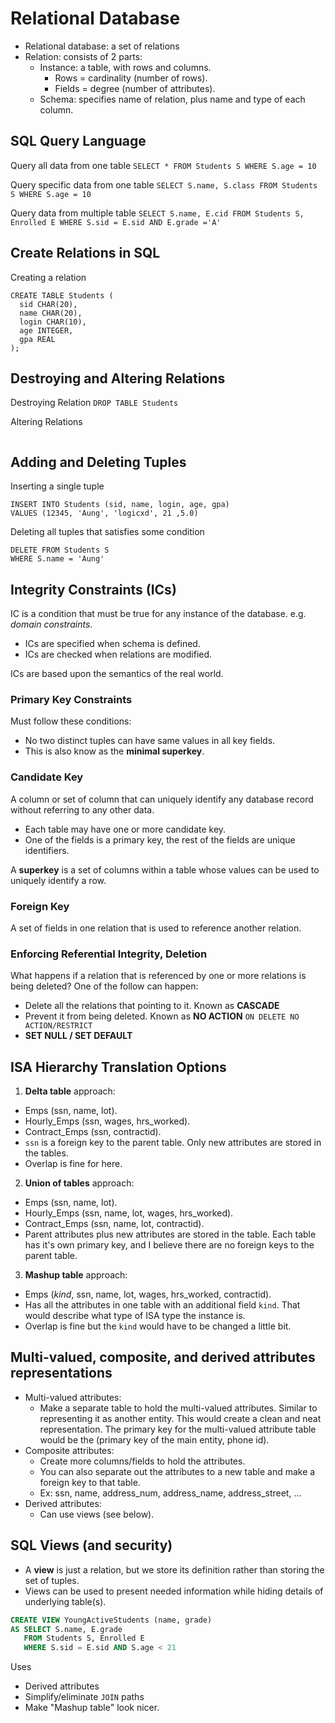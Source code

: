 # Relational Database

* Relational database: a set of relations
* Relation: consists of 2 parts:
  * Instance: a table, with rows and columns.
    * Rows = cardinality (number of rows).
    * Fields = degree (number of attributes).
  * Schema: specifies name of relation, plus name and type of each column.

## SQL Query Language

Query all data from one table
`SELECT * FROM Students S WHERE S.age = 10`

Query specific data from one table
`SELECT S.name, S.class FROM Students S WHERE S.age = 10`

Query data from multiple table
`SELECT S.name, E.cid FROM Students S, Enrolled E WHERE S.sid = E.sid AND E.grade ='A'`

## Create Relations in SQL

Creating a relation
```
CREATE TABLE Students (
  sid CHAR(20),
  name CHAR(20),
  login CHAR(10),
  age INTEGER,
  gpa REAL
);
```

## Destroying and Altering Relations

Destroying Relation
`DROP TABLE Students`

Altering Relations
```

```

## Adding and Deleting Tuples

Inserting a single tuple
```
INSERT INTO Students (sid, name, login, age, gpa)
VALUES (12345, 'Aung', 'logicxd', 21 ,5.0)
```

Deleting all tuples that satisfies some condition
```
DELETE FROM Students S
WHERE S.name = 'Aung'
```

## Integrity Constraints (ICs)

IC is a condition that must be true for any instance of the database. e.g. *domain constraints*.
* ICs are specified when schema is defined.
* ICs are checked when relations are modified.

ICs are based upon the semantics of the real world.

### Primary Key Constraints

Must follow these conditions:
* No two distinct tuples can have same values in all key fields.
* This is also know as the **minimal superkey**.

### Candidate Key

A column or set of column that can uniquely identify any database record without referring to any other data.
* Each table may have one or more candidate key.
* One of the fields is a primary key, the rest of the fields are unique identifiers.

A **superkey** is a set of columns within a table whose values can be used to uniquely identify a row.

### Foreign Key

A set of fields in one relation that is used to reference another relation.

### Enforcing Referential Integrity, Deletion

What happens if a relation that is referenced by one or more relations is being deleted?
One of the follow can happen:
* Delete all the relations that pointing to it. Known as **CASCADE**
* Prevent it from being deleted. Known as **NO ACTION** `ON DELETE NO ACTION/RESTRICT`
* **SET NULL / SET DEFAULT**

## ISA Hierarchy Translation Options

1. **Delta table** approach:
  * Emps (ssn, name, lot).
  * Hourly_Emps (ssn, wages, hrs_worked).
  * Contract_Emps (ssn, contractid).
  * `ssn` is a foreign key to the parent table. Only new attributes are stored in the tables.
  * Overlap is fine for here.

2. **Union of tables** approach:
  * Emps (ssn, name, lot).
  * Hourly_Emps (ssn, name, lot, wages, hrs_worked).
  * Contract_Emps (ssn, name, lot, contractid).
  * Parent attributes plus new attributes are stored in the table. Each table has it's own primary key, and I believe there are no foreign keys to the parent table.

3. **Mashup table** approach:
  * Emps (*kind*, ssn, name, lot, wages, hrs_worked, contractid).
  * Has all the attributes in one table with an additional field `kind`. That would describe what type of ISA type the instance is.
  * Overlap is fine but the `kind` would have to be changed a little bit.

## Multi-valued, composite, and derived attributes representations

* Multi-valued attributes:
  * Make a separate table to hold the multi-valued attributes. Similar to representing it as another entity. This would create a clean and neat representation. The primary key for the multi-valued attribute table would be the (primary key of the main entity, phone id).
* Composite attributes:
  * Create more columns/fields to hold the attributes.
  * You can also separate out the attributes to a new table and make a foreign key to that table.
  * Ex: ssn, name, address_num, address_name, address_street, ...
* Derived attributes:
  * Can use views (see below).

## SQL Views (and security)

* A **view** is just a relation, but we store its definition rather than storing the set of tuples.
* Views can be used to present needed information while hiding details of underlying table(s).
```SQL
CREATE VIEW YoungActiveStudents (name, grade)
AS SELECT S.name, E.grade
   FROM Students S, Enrolled E
   WHERE S.sid = E.sid AND S.age < 21
```

Uses
* Derived attributes
* Simplify/eliminate `JOIN` paths
* Make "Mashup table" look nicer.
